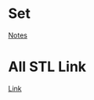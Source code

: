 # Set
 [Notes](https://chatgpt.com/share/e900329d-fd85-4824-a4b9-c9937bface2d)


 # All STL Link
 [Link](https://takeuforward.org/c/c-stl-tutorial-most-frequent-used-stl-containers/)

